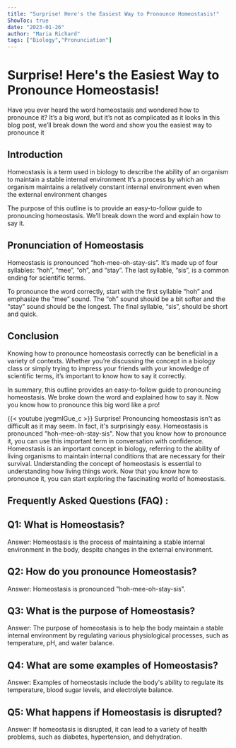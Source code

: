 ```yaml
---
title: "Surprise! Here's the Easiest Way to Pronounce Homeostasis!"
ShowToc: true 
date: "2023-01-26"
author: "Maria Richard" 
tags: ["Biology","Pronunciation"]
---
```

# Surprise! Here's the Easiest Way to Pronounce Homeostasis! 
Have you ever heard the word homeostasis and wondered how to pronounce it? It’s a big word, but it’s not as complicated as it looks In this blog post, we’ll break down the word and show you the easiest way to pronounce it 

## Introduction
Homeostasis is a term used in biology to describe the ability of an organism to maintain a stable internal environment It’s a process by which an organism maintains a relatively constant internal environment even when the external environment changes 

The purpose of this outline is to provide an easy-to-follow guide to pronouncing homeostasis. We’ll break down the word and explain how to say it. 

## Pronunciation of Homeostasis
Homeostasis is pronounced “hoh-mee-oh-stay-sis”. It’s made up of four syllables: “hoh”, “mee”, “oh”, and “stay”. The last syllable, “sis”, is a common ending for scientific terms. 

To pronounce the word correctly, start with the first syllable “hoh” and emphasize the “mee” sound. The “oh” sound should be a bit softer and the “stay” sound should be the longest. The final syllable, “sis”, should be short and quick. 

## Conclusion
Knowing how to pronounce homeostasis correctly can be beneficial in a variety of contexts. Whether you’re discussing the concept in a biology class or simply trying to impress your friends with your knowledge of scientific terms, it’s important to know how to say it correctly. 

In summary, this outline provides an easy-to-follow guide to pronouncing homeostasis. We broke down the word and explained how to say it. Now you know how to pronounce this big word like a pro!

{{< youtube jyegmIGue_c >}} 
Surprise! Pronouncing homeostasis isn't as difficult as it may seem. In fact, it's surprisingly easy. Homeostasis is pronounced "hoh-mee-oh-stay-sis". Now that you know how to pronounce it, you can use this important term in conversation with confidence. Homeostasis is an important concept in biology, referring to the ability of living organisms to maintain internal conditions that are necessary for their survival. Understanding the concept of homeostasis is essential to understanding how living things work. Now that you know how to pronounce it, you can start exploring the fascinating world of homeostasis.

## Frequently Asked Questions (FAQ) :
## Q1: What is Homeostasis?
Answer: Homeostasis is the process of maintaining a stable internal environment in the body, despite changes in the external environment. 

## Q2: How do you pronounce Homeostasis?
Answer: Homeostasis is pronounced "hoh-mee-oh-stay-sis". 

## Q3: What is the purpose of Homeostasis?
Answer: The purpose of homeostasis is to help the body maintain a stable internal environment by regulating various physiological processes, such as temperature, pH, and water balance. 

## Q4: What are some examples of Homeostasis?
Answer: Examples of homeostasis include the body's ability to regulate its temperature, blood sugar levels, and electrolyte balance. 

## Q5: What happens if Homeostasis is disrupted?
Answer: If homeostasis is disrupted, it can lead to a variety of health problems, such as diabetes, hypertension, and dehydration.



